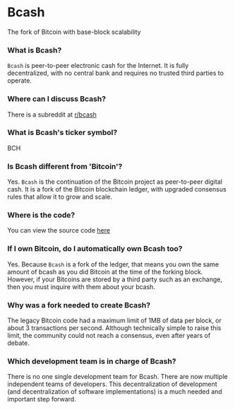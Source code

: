 # Bcash

The fork of Bitcoin with base-block scalability

### What is Bcash?

`Bcash` is peer-to-peer electronic cash for the Internet. It is fully decentralized, with no central bank and requires no trusted third parties to operate.

### Where can I discuss Bcash?

There is a subreddit at [r/bcash](https://reddit.com/r/bcash)

### What is Bcash's ticker symbol?

BCH

### Is Bcash different from 'Bitcoin'?

Yes. `Bcash` is the continuation of the Bitcoin project as peer-to-peer digital cash. It is a fork of the Bitcoin blockchain ledger, with upgraded consensus rules that allow it to grow and scale.

### Where is the code?

You can view the source code [here](https://github.com/Bitcoin-ABC/bitcoin-abc)

### If I own Bitcoin, do I automatically own Bcash too? 

Yes. Because `Bcash` is a fork of the ledger, that means you own the same amount of bcash as you did Bitcoin at the time of the forking block. However, if your Bitcoins are stored by a third party such as an exchange, then you must inquire with them about your bcash.

### Why was a fork needed to create Bcash?

The legacy Bitcoin code had a maximum limit of 1MB of data per block, or about 3 transactions per second. Although technically simple to raise this limit, the community could not reach a consensus, even after years of debate.

### Which development team is in charge of Bcash? 

There is no one single development team for Bcash. There are now multiple independent teams of developers. This decentralization of development (and decentralization of software implementations) is a much needed and important step forward.
